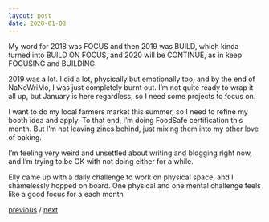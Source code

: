 ```yaml
---
layout: post
date: 2020-01-08
---
```


My word for 2018 was FOCUS and then 2019 was BUILD, which kinda turned into BUILD ON FOCUS, and 2020 will be CONTINUE, as in keep FOCUSING and BUILDING.

2019 was a lot. I did a lot, physically but emotionally too, and by the end of NaNoWriMo, I was just completely burnt out. I’m not quite ready to wrap it all up, but January is here regardless, so I need some projects to focus on.

I want to do my local farmers market this summer, so I need to refine my booth idea and apply. To that end, I’m doing FoodSafe certification this month. But I’m not leaving zines behind, just mixing them into my other love of baking.

I’m feeling very weird and unsettled about writing and blogging right now, and I’m trying to be OK with not doing either for a while.

Elly came up with a daily challenge to work on physical space, and I shamelessly hopped on board. One physical and one mental challenge feels like a good focus for a each month

<a href="{{page.previous.url}}">previous</a> / <a href="{{page.next.url}}">next</a>
